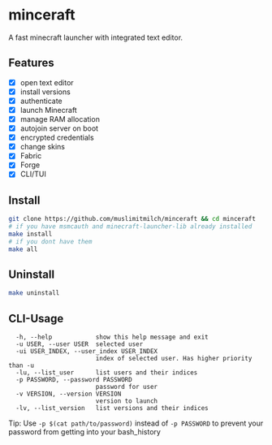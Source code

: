 # minceraft
A fast minecraft launcher with integrated text editor.

## Features

- [x] open text editor
- [x] install versions
- [x] authenticate
- [x] launch Minecraft
- [x] manage RAM allocation
- [x] autojoin server on boot
- [x] encrypted credentials
- [x] change skins
- [x] Fabric
- [x] Forge
- [x] CLI/TUI

## Install

```bash
git clone https://github.com/muslimitmilch/minceraft && cd minceraft
# if you have msmcauth and minecraft-launcher-lib already installed
make install
# if you dont have them
make all
```

## Uninstall

```bash
make uninstall
```

## CLI-Usage

```
  -h, --help            show this help message and exit
  -u USER, --user USER  selected user
  -ui USER_INDEX, --user_index USER_INDEX
                        index of selected user. Has higher priority than -u
  -lu, --list_user      list users and their indices
  -p PASSWORD, --password PASSWORD
                        password for user
  -v VERSION, --version VERSION
                        version to launch
  -lv, --list_version   list versions and their indices
```

Tip: 
Use `-p $(cat path/to/password)` instead of `-p PASSWORD` to prevent your password from getting into your bash_history

